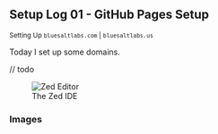 ## Setup Log 01 - GitHub Pages Setup

<small>Setting Up <code>bluesaltlabs.com</code> | <code>bluesaltlabs.us</code></small>

Today I set up some domains.

// todo

<!-- todo: figure out why this blows out the width of the container -->
<!-- ![The Zed IDE](https://imgur.com/CEstQAv.png) -->
<!--
  https://superuser.com/a/1238557/609991
  s =   90×  90 = Small Square
  b =  160× 160 = Big Square
  t =  160× 160 = Small Thumbnail
  m =  320× 320 = Medium Thumbnail
  l =  640× 640 = Large Thumbnail
  h = 1024×1024 = Huge Thumbnail
-->
<figure>
  <img src="https://imgur.com/CEstQAvh.png" alt="Zed Editor" style="display:block;max-width:800px;max-height:100%;" />
  <figcaption>The Zed IDE</figcaption>
</figure>

### Images

<!--
|||
|-|-|
|ss.1|![CEstQAv](https://i.imgur.com/CEstQAvl.png)|
|ss.2|![bmySFXG](https://i.imgur.com/bmySFXGl.png)|
|ss.3|![lVRXSWn](https://i.imgur.com/lVRXSWnl.png)|
|ss.4|![mF0HnYF](https://i.imgur.com/mF0HnYFl.png)|
|ss.5|![t25dJ9i](https://i.imgur.com/t25dJ9il.png)|
|ss.6|![h8wS6jF](https://i.imgur.com/h8wS6jFl.png)|
|ss.7|![2KfTsLE](https://i.imgur.com/2KfTsLEl.png)|
|ss.8|![tgCvWSO](https://i.imgur.com/tgCvWSOl.png)|
|ss.9|![K6AldEu](https://i.imgur.com/K6AldEul.png)|
|ss.10|![gS4O0wX](https://i.imgur.com/gS4O0wXl.png)|
|ss.11|![gTYqHkq](https://i.imgur.com/gTYqHkql.png)|
|ss.12|![L0dZLbR](https://i.imgur.com/L0dZLbRl.png)|
|ss.13|![n6PgQhA](https://i.imgur.com/n6PgQhAl.png)|
|ss.14|![OweyuWZ](https://i.imgur.com/OweyuWZl.png)|
|ss.15|![FNAR1me](https://i.imgur.com/FNAR1mel.png)|
|ss.16|![FM4UeeU](https://i.imgur.com/FM4UeeUl.png)|
|ss.17|![ICSwTYB](https://i.imgur.com/ICSwTYBl.png)|
|ss.18|![58SuGKJ](https://i.imgur.com/58SuGKJl.png)|
|ss.19|![FSVgCSD](https://i.imgur.com/FSVgCSDl.png)|
|ss.20|![VnnvHmE](https://i.imgur.com/VnnvHmEl.png)|
|ss.21|![FCIPYcc](https://i.imgur.com/FCIPYccl.png)|
|ss.22|![sfcNDRV](https://i.imgur.com/sfcNDRVl.png)|
|ss.23|![JTMgNCM](https://i.imgur.com/JTMgNCMl.png)|
|ss.24|![KB6zzmT](https://i.imgur.com/KB6zzmTl.png)|
|ss.25|![QGIAUu8](https://i.imgur.com/QGIAUu8l.png)|
|ss.26|![0phOVa7](https://i.imgur.com/0phOVa7l.png)|
|ss.27|![lQbOHeX](https://i.imgur.com/lQbOHeXl.png)|
|ss.28|![ea1pLDj](https://i.imgur.com/ea1pLDjl.png)|
|ss.29|![hM1psH1](https://i.imgur.com/hM1psH1l.png)|
|ss.30|![CVrKIgS](https://i.imgur.com/CVrKIgSl.png)|
|ss.31|![ka3Ejth](https://i.imgur.com/ka3Ejthl.png)|
|ss.32|![cz3yPOh](https://i.imgur.com/cz3yPOhl.png)|
|ss.33|![0lbILOL](https://i.imgur.com/0lbILOLl.png)|
|ss.34|![iq1Q2L1](https://i.imgur.com/iq1Q2L1l.png)|
|ss.35|![04jlm59](https://i.imgur.com/04jlm59l.png)|
|ss.36|![woJvxkO](https://i.imgur.com/woJvxkOl.png)|
|ss.37|![XSBi7vo](https://i.imgur.com/XSBi7vol.png)|
|ss.38|![aX70jFj](https://i.imgur.com/aX70jFjl.png)|
|ss.39|![VfoRpY4](https://i.imgur.com/VfoRpY4l.png)|
|ss.40|![xZP14qF](https://i.imgur.com/xZP14qFl.png)|
|ss.41|![ASquF98](https://i.imgur.com/ASquF98l.png)|
|ss.42|![aQghaEE](https://i.imgur.com/aQghaEEl.png)|
|ss.43|![PrF272C](https://i.imgur.com/PrF272Cl.png)|
|ss.44|![lGxfeCW](https://i.imgur.com/lGxfeCWl.png)|
|ss.45|![44b0mEm](https://i.imgur.com/44b0mEml.png)|
|ss.46|![JdTELGc](https://i.imgur.com/JdTELGcl.png)|
|ss.47|![8rqt3Sj](https://i.imgur.com/8rqt3Sjl.png)|
|ss.48|![zYnmfU9](https://i.imgur.com/zYnmfU9l.png)|
|ss.49|![8hOzlnN](https://i.imgur.com/8hOzlnNl.png)|
|ss.50|![FPZUAfp](https://i.imgur.com/FPZUAfpl.png)|
|ss.51|![jUrRMeU](https://i.imgur.com/jUrRMeUl.png)|
|ss.52|![2gG5hrv](https://i.imgur.com/2gG5hrvl.png)|
|ss.53|![jEJYLq7](https://i.imgur.com/jEJYLq7l.png)|
-->
